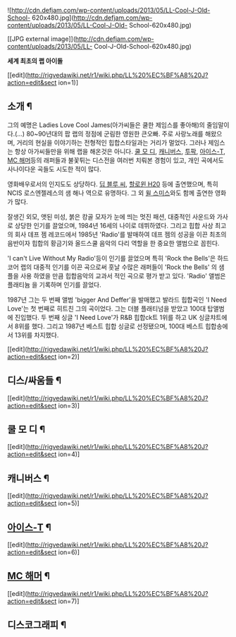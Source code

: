 ![http://cdn.defjam.com/wp-content/uploads/2013/05/LL-Cool-J-Old-School-
620x480.jpg](http://cdn.defjam.com/wp-content/uploads/2013/05/LL-Cool-J-Old-
School-620x480.jpg)

[[JPG external image]](http://cdn.defjam.com/wp-content/uploads/2013/05/LL-
Cool-J-Old-School-620x480.jpg)

**세계 최초의 랩 아이돌**

[[edit](http://rigvedawiki.net/r1/wiki.php/LL%20%EC%BF%A8%20J?action=edit&sect
ion=1)]

## 소개 ¶

그의 예명은 Ladies Love Cool James(아가씨들은 쿨한 제임스를 좋아해)의 줄임말이다.(...) 80~90년대의 팝 랩의
정점에 군림한 영원한 큰오빠. 주로 사랑노래를 해왔으며, 거리의 현실을 이야기하는 전형적인 힙합스타일과는 거리가 멀었다. 그러나 제임스는
항상 아가씨들만을 위해 랩을 해온것은 아니다. [쿨 모 디](%EC%BF%A8%20%EB%AA%A8%20%EB%94%94.md),
[캐니버스](%EC%BA%90%EB%8B%88%EB%B2%84%EC%8A%A4.md),
[투팍](%ED%88%AC%ED%8C%8D.md), [아이스-T](%EC%95%84%EC%9D%B4%EC%8A%A4-T.md),
[MC 해머](MC%20%ED%95%B4%EB%A8%B8.md)등의 래퍼들과 불꽃튀는 디스전을 여러번 치뤄본 경험이 있고, 개인
곡에서도 사나이다운 곡들도 시도한 적이 많다.

  

영화배우로서의 인지도도 상당하다. [딥 블루 씨](%EB%94%A5%20%EB%B8%94%EB%A3%A8%20%EC%94%A8.md),
[할로윈 H20](%ED%95%A0%EB%A1%9C%EC%9C%88%20H20.md) 등에 출연했으며, 특히 NCIS 로스엔젤레스의 샘
해나 역으로 유명하다. 그 외 [윌 스미스](%EC%9C%8C%20%EC%8A%A4%EB%AF%B8%EC%8A%A4.md)와도 함께
출연한 영화가 많다.

  

잘생긴 외모, 앳된 미성, 붉은 캉골 모자가 눈에 띄는 멋진 패션, 대중적인 사운드와 가사로 상당한 인기를 끌었으며, 1984년 16세의
나이로 데뷔하였다. 그리고 힙합 사상 최고의 회사 데프 젬 레코드에서 1985년 'Radio'를 발매하여 데프 젬의 성공을 이끈 최초의
음반이자 힙합의 황금기와 올드스쿨 음악의 다리 역할을 한 중요한 앨범으로 꼽힌다.

  

'I can't Live Without My Radio'등이 인기를 끌었으며 특히 'Rock the Bells'은 하드코어 랩의 대중적
인기를 이끈 곡으로써 훗날 수많은 래퍼들이 'Rock the Bells' 의 샘플을 사용 하였을 만큼 힙합음악의 교과서 적인 곡으로 평가
받고 있다. 'Radio' 앨범은 플래티늄 을 기록하며 인기를 끌었다.

  

1987년 그는 두 번째 앨범 'bigger And Deffer'을 발매했고 발라드 힙합곡인 'I Need Love'는 첫 번째로 히트친
그의 곡이었다. 그는 더블 플래티넘을 받았고 100대 탑앨범에 진입했다. 두 번째 싱글 'I Need Love'가 R&B 힙합ck트 1위를
하고 UK 싱글챠트에서 8위를 했다. 그리고 1987년 베스트 힙합 싱글로 선정됐으며, 100대 베스트 힙합송에서 13위를 차지했다.

  

[[edit](http://rigvedawiki.net/r1/wiki.php/LL%20%EC%BF%A8%20J?action=edit&sect
ion=2)]

## 디스/싸움들 ¶

[[edit](http://rigvedawiki.net/r1/wiki.php/LL%20%EC%BF%A8%20J?action=edit&sect
ion=3)]

## 쿨 모 디 ¶

[[edit](http://rigvedawiki.net/r1/wiki.php/LL%20%EC%BF%A8%20J?action=edit&sect
ion=4)]

## 캐니버스 ¶

[[edit](http://rigvedawiki.net/r1/wiki.php/LL%20%EC%BF%A8%20J?action=edit&sect
ion=5)]

## [아이스-T](%EC%95%84%EC%9D%B4%EC%8A%A4-T.md) ¶

[[edit](http://rigvedawiki.net/r1/wiki.php/LL%20%EC%BF%A8%20J?action=edit&sect
ion=6)]

## [MC 해머](MC%20%ED%95%B4%EB%A8%B8.md) ¶

  

[[edit](http://rigvedawiki.net/r1/wiki.php/LL%20%EC%BF%A8%20J?action=edit&sect
ion=7)]

## 디스코그래피 ¶

